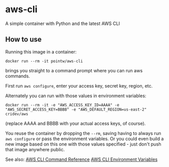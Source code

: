 # aws-cli
A simple container with Python and the latest AWS CLI

## How to use
Running this image in a container:

```
docker run --rm -it pointw/aws-cli
```

brings you straight to a command prompt where you can run aws commands.

First run ```aws configure```, enter your access key, secret key, region, etc.

Alternately you can run with those values in environment variables:

```
docker run --rm -it -e "AWS_ACCESS_KEY_ID=AAAA" -e "AWS_SECRET_ACCESS_KEY=BBBB" -e "AWS_DEFAULT_REGION=us-east-2" cridev/aws
```

(replace AAAA and BBBB with your actual access keys, of course).

You reuse the container by dropping the ```--rm```, saving having to always run ```aws configure``` or pass the environment variables.  Or you could even build a new image based on this one with those values specified - just don't push that image anywhere public.

See also:
[AWS CLI Command Reference](http://docs.aws.amazon.com/cli/latest/reference/)
[AWS CLI Environment Variables](http://docs.aws.amazon.com/cli/latest/userguide/cli-environment.html)